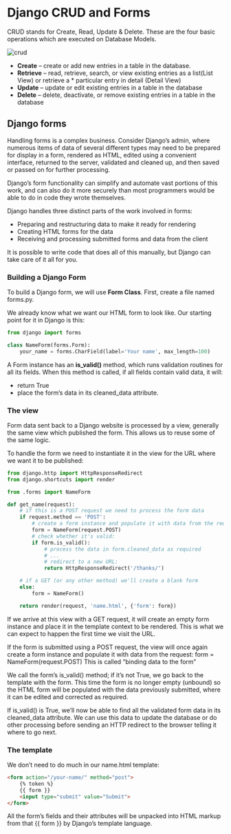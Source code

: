 # Django CRUD and Forms

CRUD stands for Create, Read, Update & Delete. These are the four basic operations which are executed on Database Models.

![crud](https://media.geeksforgeeks.org/wp-content/uploads/20200114185631/Untitled-Diagram-316-1024x630.jpg)

* **Create** – create or add new entries in a table in the database.
* **Retrieve** – read, retrieve, search, or view existing entries as a list(List View) or retrieve a * particular entry in detail (Detail View)
* **Update** – update or edit existing entries in a table in the database
* **Delete** – delete, deactivate, or remove existing entries in a table in the database

## Django forms

Handling forms is a complex business. Consider Django’s admin, where numerous items of data of several different types may need to be prepared for display in a form, rendered as HTML, edited using a convenient interface, returned to the server, validated and cleaned up, and then saved or passed on for further processing.

Django’s form functionality can simplify and automate vast portions of this work, and can also do it more securely than most programmers would be able to do in code they wrote themselves.

Django handles three distinct parts of the work involved in forms:

* Preparing and restructuring data to make it ready for rendering
* Creating HTML forms for the data
* Receiving and processing submitted forms and data from the client

It is possible to write code that does all of this manually, but Django can take care of it all for you.

### Building a Django Form

To build a Django form, we will use **Form Class**. First, create a file named forms.py.

We already know what we want our HTML form to look like. Our starting point for it in Django is this:

``` python
from django import forms

class NameForm(forms.Form):
    your_name = forms.CharField(label='Your name', max_length=100)
```

A Form instance has an **is_valid()** method, which runs validation routines for all its fields. When this method is called, if all fields contain valid data, it will:

* return True
* place the form’s data in its cleaned_data attribute.

### The view

Form data sent back to a Django website is processed by a view, generally the same view which published the form. This allows us to reuse some of the same logic.

To handle the form we need to instantiate it in the view for the URL where we want it to be published:

```python
from django.http import HttpResponseRedirect
from django.shortcuts import render

from .forms import NameForm

def get_name(request):
    # if this is a POST request we need to process the form data
    if request.method == 'POST':
        # create a form instance and populate it with data from the request:
        form = NameForm(request.POST)
        # check whether it's valid:
        if form.is_valid():
            # process the data in form.cleaned_data as required
            # ...
            # redirect to a new URL:
            return HttpResponseRedirect('/thanks/')

    # if a GET (or any other method) we'll create a blank form
    else:
        form = NameForm()

    return render(request, 'name.html', {'form': form})
```

If we arrive at this view with a GET request, it will create an empty form instance and place it in the template context to be rendered. This is what we can expect to happen the first time we visit the URL.

If the form is submitted using a POST request, the view will once again create a form instance and populate it with data from the request: form = NameForm(request.POST) This is called “binding data to the form” 

We call the form’s is_valid() method; if it’s not True, we go back to the template with the form. This time the form is no longer empty (unbound) so the HTML form will be populated with the data previously submitted, where it can be edited and corrected as required.

If is_valid() is True, we’ll now be able to find all the validated form data in its cleaned_data attribute. We can use this data to update the database or do other processing before sending an HTTP redirect to the browser telling it where to go next.


### The template

We don’t need to do much in our name.html template:

``` html
<form action="/your-name/" method="post">
    {% token %}
    {{ form }}
    <input type="submit" value="Submit">
</form>
```

All the form’s fields and their attributes will be unpacked into HTML markup from that {{ form }} by Django’s template language.

